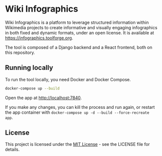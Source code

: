 # Wiki Infographics

Wiki Infographics is a platform to leverage structured information within Wikimedia projects to create informative and visually engaging infographics in both fixed and dynamic formats, under an open license. It is available at <https://infographics.toolforge.org>.

The tool is composed of a Django backend and a React frontend, both on this repository.

## Running locally

To run the tool locally, you need Docker and Docker Compose.

```bash
docker-compose up --build
```

Open the app at <http://localhost:7840>.

If you make any changes, you can kill the process and run again, or restart the app container with `docker-compose up -d --build --force-recreate app`.

## License

This project is licensed under the [MIT License](https://opensource.org/license/mit) - see the LICENSE file for details.
